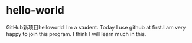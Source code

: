 # hello-world
GitHub新项目helloworld
I m a student. Today I use github at first.I am very happy to join this program.
I think I will learn much in this.
